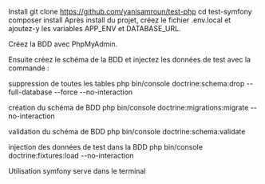 Install
git clone https://github.com/yanisamroun/test-php
cd test-symfony
composer install
Après install du projet, créez le fichier .env.local et ajoutez-y les variables APP_ENV et DATABASE_URL.

Créez la BDD avec PhpMyAdmin.

Ensuite créez le schéma de la BDD et injectez les données de test avec la commande :

suppression de toutes les tables
php bin/console doctrine:schema:drop --full-database --force --no-interaction

création du schéma de BDD
php bin/console doctrine:migrations:migrate --no-interaction

validation du schéma de BDD
php bin/console doctrine:schema:validate

injection des données de test dans la BDD
php bin/console doctrine:fixtures:load --no-interaction

Utilisation
symfony serve dans le terminal




